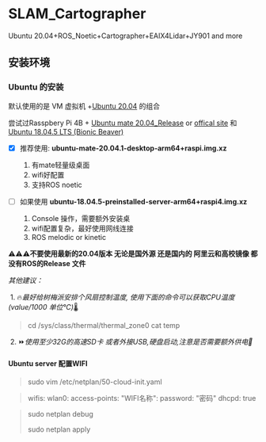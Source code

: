 # SLAM_Cartographer
Ubuntu 20.04+ROS_Noetic+Cartographer+EAIX4Lidar+JY901 and more

## 安装环境

### Ubuntu 的安装

默认使用的是 VM 虚拟机 +[Ubuntu 20.04](https://ubuntu.com/download/desktop) 的组合

尝试过Rasspbery Pi 4B + [Ubuntu mate 20.04_Release](https://releases.ubuntu-mate.org/20.04/armhf/) or [offical site](https://ubuntu-mate.org/download/arm64/focal/) 和 [Ubuntu 18.04.5 LTS (Bionic Beaver)](http://cdimage.ubuntu.com/releases/18.04/release/)

- [x] 推荐使用: **ubuntu-mate-20.04.1-desktop-arm64+raspi.img.xz**
  1. 有mate轻量级桌面
  2. wifi好配置
  3. 支持ROS noetic

- [ ] 如果使用 **ubuntu-18.04.5-preinstalled-server-arm64+raspi4.img.xz** 
  1. Console 操作，需要额外安装桌
  2. wifi配置复杂，最好使用网线连接
  3. ROS melodic or kinetic

:warning::warning::warning:**不要使用最新的20.04版本 无论是国外源 还是国内的 阿里云和高校镜像 都没有ROS的Release 文件**

*其他建议：*

​	​1​.​ :fire:*最好给树梅派安排个风扇控制温度, 使用下面的命令可以获取CPU温度 (value/1000 单位℃)*:thermometer:

> cd /sys/class/thermal/thermal_zone0
> cat temp

​	2. :fast_forward:*使用至少32G的高速SD卡 或者外接USB,硬盘启动,注意是否需要额外供电:electric_plug:*

#### Ubuntu server 配置WIFI

> sudo vim /etc/netplan/50-cloud-init.yaml

>wifis:
>wlan0:
>  access-points:
>      "WIFI名称": 
>           password: "密码"
>       dhcpd: true

>sudo netplan debug
>
>sudo netplan apply